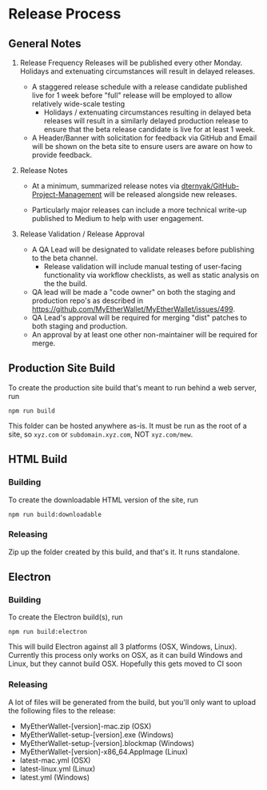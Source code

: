 # Release Process

## General Notes

1. Release Frequency 
Releases will be published every other Monday. Holidays and extenuating circumstances will result in delayed releases.
     - A staggered release schedule with a release candidate published live for 1 week before "full" release will be employed to allow relatively wide-scale testing 
         - Holidays / extenuating circumstances resulting in delayed beta releases will result in a similarly delayed production release to ensure that the beta release candidate is live for at least 1 week.
     - A Header/Banner with solicitation for feedback via GitHub and Email will be shown on the beta site to ensure users are aware on how to provide feedback.

2. Release Notes
    - At a minimum, summarized release notes via [dternyak/GitHub-Project-Management](https://github.com/dternyak/GitHub-Project-Management) will be released alongside new releases.

    - Particularly major releases can include a more technical write-up published to Medium to help with user engagement.

3. Release Validation / Release Approval
    - A QA Lead will be designated to validate releases before publishing to the beta channel. 
        - Release validation will include manual testing of user-facing functionality via workflow checklists, as well as static analysis on the the build. 
    - QA lead will be made a "code owner" on both the staging and production repo's as described in https://github.com/MyEtherWallet/MyEtherWallet/issues/499. 
    - QA Lead's approval will be required for merging "dist" patches to both staging and production.
    - An approval by at least one other non-maintainer will be required for merge. 

## Production Site Build

To create the production site build that's meant to run behind a web server, run
```
npm run build
```
This folder can be hosted anywhere as-is. It must be run as the root of a site, so `xyz.com` or `subdomain.xyz.com`, NOT `xyz.com/mew`.

## HTML Build

### Building

To create the downloadable HTML version of the site, run
```
npm run build:downloadable
```

### Releasing

Zip up the folder created by this build, and that's it. It runs standalone.

## Electron

### Building

To create the Electron build(s), run
```
npm run build:electron
```
This will build Electron against all 3 platforms (OSX, Windows, Linux). Currently this process only works on OSX, as it can build Windows and Linux, but they cannot build OSX. Hopefully this gets moved to CI soon

### Releasing

A lot of files will be generated from the build, but you'll only want to upload the following files to the release:
  * MyEtherWallet-[version]-mac.zip (OSX)
  * MyEtherWallet-setup-[version].exe (Windows)
  * MyEtherWallet-setup-[version].blockmap (Windows)
  * MyEtherWallet-[version]-x86_64.AppImage (Linux)
  * latest-mac.yml (OSX)
  * latest-linux.yml (Linux)
  * latest.yml (Windows)